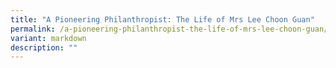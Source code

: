 ```yaml
---
title: "A Pioneering Philanthropist: The Life of Mrs Lee Choon Guan"
permalink: /a-pioneering-philanthropist-the-life-of-mrs-lee-choon-guan/
variant: markdown
description: ""
---
```

